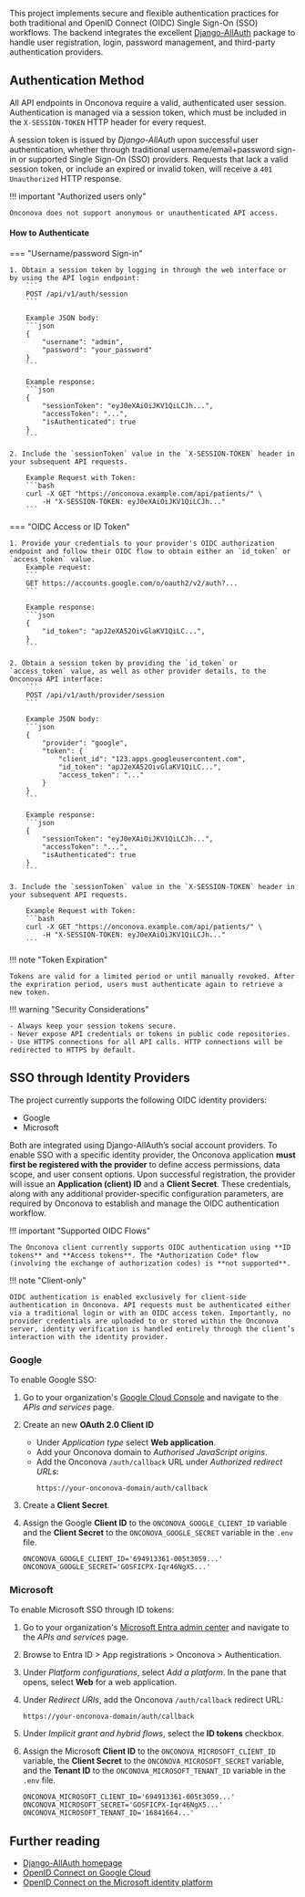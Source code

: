 This project implements secure and flexible authentication practices for both traditional and OpenID Connect (OIDC) Single Sign-On (SSO) workflows. The backend integrates the excellent [Django-AllAuth](https://django-allauth.readthedocs.io/en/latest/) package to handle user registration, login, password management, and third-party authentication providers.

## Authentication Method

All API endpoints in Onconova require a valid, authenticated user session. Authentication is managed via a session token, which must be included in the `X-SESSION-TOKEN` HTTP header for every request.

A session token is issued by *Django-AllAuth* upon successful user authentication, whether through traditional username/email+password sign-in or supported Single Sign-On (SSO) providers. Requests that lack a valid session token, or include an expired or invalid token, will receive a `401 Unauthorized` HTTP response.

!!! important "Authorized users only" 

    Onconova does not support anonymous or unauthenticated API access.

#### How to Authenticate

=== "Username/password Sign-in"

    1. Obtain a session token by logging in through the web interface or by using the API login endpoint:
        ```
        POST /api/v1/auth/session
        ```

        Example JSON body:
        ```json
        {
            "username": "admin",
            "password": "your_password"
        }
        ```

        Example response:
        ```json
        {
            "sessionToken": "eyJ0eXAiOiJKV1QiLCJh...",
            "accessToken": "...",
            "isAuthenticated": true
        }
        ```

    2. Include the `sessionToken` value in the `X-SESSION-TOKEN` header in your subsequent API requests.

        Example Request with Token:
        ```bash
        curl -X GET "https://onconova.example.com/api/patients/" \
            -H "X-SESSION-TOKEN: eyJ0eXAiOiJKV1QiLCJh..."
        ```


=== "OIDC Access or ID Token"

    1. Provide your credentials to your provider's OIDC authorization endpoint and follow their OIDC flow to obtain either an `id_token` or `access_token` value.
        Example request:
        ```
        GET https://accounts.google.com/o/oauth2/v2/auth?...
        ```

        Example response:
        ```json
        {
            "id_token": "apJ2eXA52OivGlaKV1QiLC...",
        }
        ```

    2. Obtain a session token by providing the `id_token` or `access_token` value, as well as other provider details, to the Onconova API interface:
        ```
        POST /api/v1/auth/provider/session
        ```

        Example JSON body:
        ```json
        {
            "provider": "google",
            "token": {
                "client_id": "123.apps.googleusercontent.com",
                "id_token": "apJ2eXA52OivGlaKV1QiLC...",
                "access_token": "..."
            }
        }
        ```

        Example response:
        ```json
        {
            "sessionToken": "eyJ0eXAiOiJKV1QiLCJh...",
            "accessToken": "...",
            "isAuthenticated": true
        }
        ```

    3. Include the `sessionToken` value in the `X-SESSION-TOKEN` header in your subsequent API requests.

        Example Request with Token:
        ```bash
        curl -X GET "https://onconova.example.com/api/patients/" \
            -H "X-SESSION-TOKEN: eyJ0eXAiOiJKV1QiLCJh..."
        ```




!!! note "Token Expiration"
    
    Tokens are valid for a limited period or until manually revoked. After the expriration period, users must authenticate again to retrieve a new token.

!!! warning "Security Considerations"

    - Always keep your session tokens secure.
    - Never expose API credentials or tokens in public code repositories.
    - Use HTTPS connections for all API calls. HTTP connections will be redirected to HTTPS by default.


## SSO through Identity Providers

The project currently supports the following OIDC identity providers:

- Google
- Microsoft

Both are integrated using Django-AllAuth’s social account providers. To enable SSO with a specific identity provider, the Onconova application **must first be registered with the provider** to define access permissions, data scope, and user consent options. Upon successful registration, the provider will issue an **Application (client) ID** and a **Client Secret**. These credentials, along with any additional provider-specific configuration parameters, are required by Onconova to establish and manage the OIDC authentication workflow.

!!! important "Supported OIDC Flows"

    The Onconova client currently supports OIDC authentication using **ID tokens** and **Access tokens**. The *Authorization Code* flow (involving the exchange of authorization codes) is **not supported**.

!!! note "Client-only"

    OIDC authentication is enabled exclusively for client-side authentication in Onconova. API requests must be authenticated either via a traditional login or with an OIDC access token. Importantly, no provider credentials are uploaded to or stored within the Onconova server, identity verification is handled entirely through the client’s interaction with the identity provider.



### Google

To enable Google SSO:

1. Go to your organization's [Google Cloud Console](https://console.cloud.google.com/) and navigate to the *APIs and services* page.  

2. Create an new **OAuth 2.0 Client ID**

    - Under *Application type* select **Web application**.
    - Add your Onconova domain to *Authorised JavaScript origins*.
    - Add the Onconova `/auth/callback` URL under *Authorized redirect URLs*:
        ```url
        https://your-onconova-domain/auth/callback
        ```
3. Create a **Client Secret**.

4. Assign the Google **Client ID** to the `ONCONOVA_GOOGLE_CLIENT_ID` variable and the **Client Secret** to the `ONCONOVA_GOOGLE_SECRET` variable in the `.env` file. 
    ```.env
    ONCONOVA_GOOGLE_CLIENT_ID='694913361-005t3059...'
    ONCONOVA_GOOGLE_SECRET='GOSFICPX-Iqr46NgX5...'
    ```


### Microsoft

To enable Microsoft SSO through ID tokens:

1. Go to your organization's [Microsoft Entra admin center](https://entra.microsoft.com/) and navigate to the *APIs and services* page.  

2. Browse to Entra ID > App registrations > Onconova > Authentication.

3. Under *Platform configurations*, select *Add a platform*. In the pane that opens, select **Web** for a web application.

4. Under *Redirect URIs*, add the Onconova `/auth/callback` redirect URL:
    ```url
    https://your-onconova-domain/auth/callback
    ```

5. Under *Implicit grant and hybrid flows*, select the **ID tokens** checkbox.

4. Assign the Microsoft **Client ID** to the `ONCONOVA_MICROSOFT_CLIENT_ID` variable, the **Client Secret** to the `ONCONOVA_MICROSOFT_SECRET` variable, and the **Tenant ID** to the `ONCONOVA_MICROSOFT_TENANT_ID` variable in the `.env` file. 
    ```.env
    ONCONOVA_MICROSOFT_CLIENT_ID='694913361-005t3059...'
    ONCONOVA_MICROSOFT_SECRET='GOSFICPX-Iqr46NgX5...'
    ONCONOVA_MICROSOFT_TENANT_ID='16841664...'
    ```

## Further reading

- [Django-AllAuth homepage](https://allauth.org/)
- [OpenID Connect on Google Cloud](https://developers.google.com/identity/openid-connect/openid-connect)
- [OpenID Connect on the Microsoft identity platform](https://learn.microsoft.com/en-us/entra/identity-platform/v2-protocols-oidc)